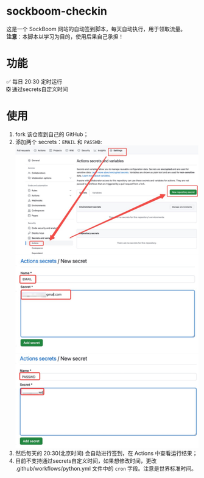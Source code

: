 # sockboom-checkin
这是一个 SockBoom 网站的自动签到脚本，每天自动执行，用于领取流量。<br>
**注意**：本脚本以学习为目的，使用后果自己承担！
# 功能
✅ 每日 20:30 定时运行 <br>
❎ 通过secrets自定义时间
# 使用
1. fork 该仓库到自己的 GitHub；
2. 添加两个 secrets：`EMAIL` 和 `PASSWD`:
   ![](./img/1.jpg)
   ![](./img/2.jpg)
   ![](./img/3.jpg)
3. 然后每天的 20:30(北京时间) 会自动进行签到，在 Actions 中查看运行结果；
4. 目前不支持通过secrets自定义时间，如果想修改时间，更改 .github/workflows/python.yml 文件中的 `cron` 字段。注意是世界标准时间。
